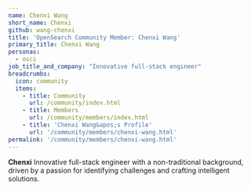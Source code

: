 ```yaml
---
name: Chenxi Wang
short_name: Chenxi
github: wang-chenxi
title: 'OpenSearch Community Member: Chenxi Wang'
primary_title: Chenxi Wang
personas:
  - osci
job_title_and_company: "Innovative full-stack engineer"
breadcrumbs:
  icon: community
  items:
    - title: Community
      url: /community/index.html
    - title: Members
      url: /community/members/index.html
    - title: 'Chenxi Wang&apos;s Profile'
      url: '/community/members/chenxi-wang.html'
permalink: '/community/members/chenxi-wang.html'
---
```


**Chenxi** Innovative full-stack engineer with a non-traditional background, driven by a passion for identifying challenges and crafting intelligent solutions. 